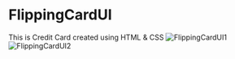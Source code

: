 # FlippingCardUI
This is Credit Card created using HTML & CSS
![FlippingCardUI1](https://github.com/PremChing/FlippingCardUI/assets/91532603/2ec73660-6752-494a-86c2-a2cfddd1902a)
![FlippingCardUI2](https://github.com/PremChing/FlippingCardUI/assets/91532603/1cb00b1f-4a59-4e24-b194-cace595022b0)
